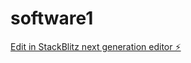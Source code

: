 # software1

[Edit in StackBlitz next generation editor ⚡️](https://stackblitz.com/~/github.com/aitechbossjenn/software1)